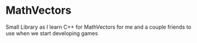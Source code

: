 # MathVectors
Small Library as I learn C++ for MathVectors for me and a couple friends to use when we start developing games

